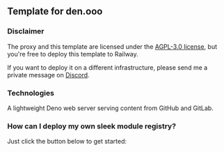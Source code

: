 ## Template for den.ooo

### Disclaimer

The proxy and this template are licensed under the [AGPL-3.0 license](https://github.com/dendotooo/proxy/blob/main/license), but you're free to deploy this template to Railway.

If you want to deploy it on a different infrastructure, please send me a private message on [Discord](https://den.ooo/discord).

### Technologies

A lightweight Deno web server serving content from GitHub and GitLab.

### How can I deploy my own sleek module registry?

Just click the button below to get started:
